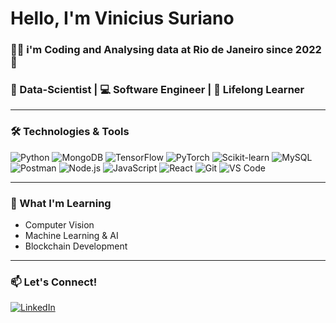 
<!-- Green-Themed Stylish GitHub Profile README -->

#  Hello, I'm Vinicius Suriano
### 🌴🦜 i'm Coding and Analysing data at Rio de Janeiro since 2022🌴

### 🚀 Data-Scientist | 💻 Software Engineer | 🌱 Lifelong Learner

---

### 🛠️ Technologies & Tools

![Python](https://img.shields.io/badge/-Python-2ecc71?style=flat-square&logo=python&logoColor=ffffff)
![MongoDB](https://img.shields.io/badge/-MongoDB-2ecc71?style=flat-square&logo=mongodb&logoColor=ffffff)
![TensorFlow](https://img.shields.io/badge/-TensorFlow-2ecc71?style=flat-square&logo=tensorflow&logoColor=ffffff)
![PyTorch](https://img.shields.io/badge/-PyTorch-2ecc71?style=flat-square&logo=pytorch&logoColor=ffffff)
![Scikit-learn](https://img.shields.io/badge/-Scikit--learn-2ecc71?style=flat-square&logo=scikit-learn&logoColor=ffffff)
![MySQL](https://img.shields.io/badge/-MySQL-2ecc71?style=flat-square&logo=mysql&logoColor=ffffff)
![Postman](https://img.shields.io/badge/-Postman-2ecc71?style=flat-square&logo=postman&logoColor=ffffff)
![Node.js](https://img.shields.io/badge/-Node.js-2ecc71?style=flat-square&logo=node.js&logoColor=ffffff)
![JavaScript](https://img.shields.io/badge/-JavaScript-2ecc71?style=flat-square&logo=javascript&logoColor=ffffff)
![React](https://img.shields.io/badge/-React-2ecc71?style=flat-square&logo=react&logoColor=ffffff)
![Git](https://img.shields.io/badge/-Git-2ecc71?style=flat-square&logo=git&logoColor=ffffff)
![VS Code](https://img.shields.io/badge/-VS_Code-2ecc71?style=flat-square&logo=visual-studio-code&logoColor=ffffff)

---

### 🌱 What I'm Learning

- Computer Vision
- Machine Learning & AI
- Blockchain Development

---

### 📫 Let's Connect!

[![LinkedIn](https://img.shields.io/badge/-LinkedIn-2ecc71?style=flat-square&logo=linkedin&logoColor=ffffff)](https://linkedin.com/in/vinicius-suriano)



